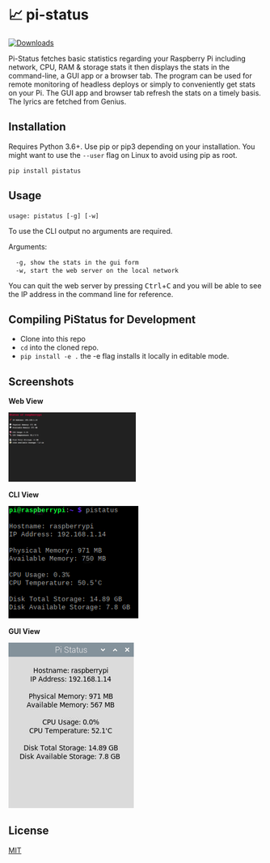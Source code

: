 # 📈 pi-status



[![Downloads](https://pepy.tech/badge/pistatus)](https://pepy.tech/project/pistatus)

Pi-Status fetches basic statistics regarding your Raspberry Pi including network, CPU, RAM & storage stats it then displays the stats in the command-line, a GUI app or a browser tab. The program can be used for remote monitoring of headless deploys or simply to conveniently get stats on your Pi. The GUI app and browser tab refresh the stats on a timely basis. The lyrics are fetched from Genius.

## Installation
Requires Python 3.6+. Use pip or pip3 depending on your installation. You might want to use the `--user` flag on Linux to avoid using pip as root.
```
pip install pistatus
```

## Usage
`usage: pistatus [-g] [-w]`

To use the CLI output no arguments are required.

Arguments:
```
  -g, show the stats in the gui form       
  -w, start the web server on the local network      
```
You can quit the web server by pressing <kbd>Ctrl</kbd>+<kbd>C</kbd> and you will be able to see the IP address in the command line for reference. 

## Compiling PiStatus for Development

- Clone into this repo
- `cd` into the cloned repo.
- `pip install -e .` the -e flag installs it locally in editable mode.

## Screenshots

**Web View**

<img src="https://github.com/sampoder/pi-status/blob/master/images/webserver.png?raw=true" alt="Web View" width = 50%>

**CLI View**

<img src="https://github.com/sampoder/pi-status/blob/master/images/cli.png?raw=true" alt="CLI View">

**GUI View**

<img src="https://github.com/sampoder/pi-status/blob/master/images/gui.png?raw=true" alt="GUI View">

## License

[MIT](https://choosealicense.com/licenses/mit/)
